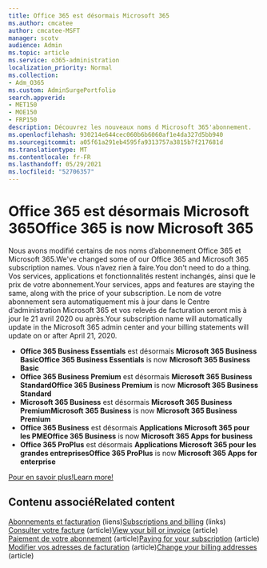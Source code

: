 ```yaml
---
title: Office 365 est désormais Microsoft 365
ms.author: cmcatee
author: cmcatee-MSFT
manager: scotv
audience: Admin
ms.topic: article
ms.service: o365-administration
localization_priority: Normal
ms.collection:
- Adm_O365
ms.custom: AdminSurgePortfolio
search.appverid:
- MET150
- MOE150
- FRP150
description: Découvrez les nouveaux noms d Microsoft 365'abonnement.
ms.openlocfilehash: 930214e644cec060b6b6060af1e4da327d5bb940
ms.sourcegitcommit: a05f61a291eb4595fa9313757a3815b7f217681d
ms.translationtype: MT
ms.contentlocale: fr-FR
ms.lasthandoff: 05/29/2021
ms.locfileid: "52706357"
---
```

# <a name="office-365-is-now-microsoft-365"></a><span data-ttu-id="a5e38-103">Office 365 est désormais Microsoft 365</span><span class="sxs-lookup"><span data-stu-id="a5e38-103">Office 365 is now Microsoft 365</span></span>

<span data-ttu-id="a5e38-104">Nous avons modifié certains de nos noms d’abonnement Office 365 et Microsoft 365.</span><span class="sxs-lookup"><span data-stu-id="a5e38-104">We've changed some of our Office 365 and Microsoft 365 subscription names.</span></span> <span data-ttu-id="a5e38-105">Vous n’avez rien à faire.</span><span class="sxs-lookup"><span data-stu-id="a5e38-105">You don't need to do a thing.</span></span> <span data-ttu-id="a5e38-106">Vos services, applications et fonctionnalités restent inchangés, ainsi que le prix de votre abonnement.</span><span class="sxs-lookup"><span data-stu-id="a5e38-106">Your services, apps and features are staying the same, along with the price of your subscription.</span></span> <span data-ttu-id="a5e38-107">Le nom de votre abonnement sera automatiquement mis à jour dans le Centre d’administration Microsoft 365 et vos relevés de facturation seront mis à jour le 21 avril 2020 ou après.</span><span class="sxs-lookup"><span data-stu-id="a5e38-107">Your subscription name will automatically update in the Microsoft 365 admin center and your billing statements will update on or after April 21, 2020.</span></span>

- <span data-ttu-id="a5e38-108">**Office 365 Business Essentials** est désormais **Microsoft 365 Business Basic**</span><span class="sxs-lookup"><span data-stu-id="a5e38-108">**Office 365 Business Essentials** is now **Microsoft 365 Business Basic**</span></span>
- <span data-ttu-id="a5e38-109">**Office 365 Business Premium** est désormais **Microsoft 365 Business Standard**</span><span class="sxs-lookup"><span data-stu-id="a5e38-109">**Office 365 Business Premium** is now **Microsoft 365 Business Standard**</span></span>
- <span data-ttu-id="a5e38-110">**Microsoft 365 Business** est désormais **Microsoft 365 Business Premium**</span><span class="sxs-lookup"><span data-stu-id="a5e38-110">**Microsoft 365 Business** is now **Microsoft 365 Business Premium**</span></span>
- <span data-ttu-id="a5e38-111">**Office 365 Business** est désormais **Applications Microsoft 365 pour les PME**</span><span class="sxs-lookup"><span data-stu-id="a5e38-111">**Office 365 Business** is now **Microsoft 365 Apps for business**</span></span>
- <span data-ttu-id="a5e38-112">**Office 365 ProPlus** est désormais **Applications Microsoft 365 pour les grandes entreprises**</span><span class="sxs-lookup"><span data-stu-id="a5e38-112">**Office 365 ProPlus** is now **Microsoft 365 Apps for enterprise**</span></span>

[<span data-ttu-id="a5e38-113">Pour en savoir plus!</span><span class="sxs-lookup"><span data-stu-id="a5e38-113">Learn more!</span></span>](https://go.microsoft.com/fwlink/?linkid=2120533)

## <a name="related-content"></a><span data-ttu-id="a5e38-114">Contenu associé</span><span class="sxs-lookup"><span data-stu-id="a5e38-114">Related content</span></span>

<span data-ttu-id="a5e38-115">[Abonnements et facturation](../commerce/index.yml) (liens)</span><span class="sxs-lookup"><span data-stu-id="a5e38-115">[Subscriptions and billing](../commerce/index.yml) (links)</span></span>\
<span data-ttu-id="a5e38-116">[Consulter votre facture](../commerce/billing-and-payments/view-your-bill-or-invoice.md) (article)</span><span class="sxs-lookup"><span data-stu-id="a5e38-116">[View your bill or invoice](../commerce/billing-and-payments/view-your-bill-or-invoice.md) (article)</span></span>\
<span data-ttu-id="a5e38-117">[Paiement de votre abonnement](../commerce/billing-and-payments/pay-for-your-subscription.md) (article)</span><span class="sxs-lookup"><span data-stu-id="a5e38-117">[Paying for your subscription](../commerce/billing-and-payments/pay-for-your-subscription.md) (article)</span></span>\
<span data-ttu-id="a5e38-118">[Modifier vos adresses de facturation](../commerce/billing-and-payments/change-your-billing-addresses.md) (article)</span><span class="sxs-lookup"><span data-stu-id="a5e38-118">[Change your billing addresses](../commerce/billing-and-payments/change-your-billing-addresses.md) (article)</span></span>
